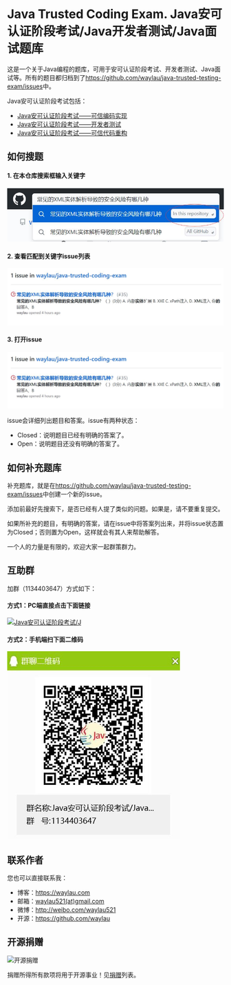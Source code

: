 # Java Trusted Coding Exam. Java安可认证阶段考试/Java开发者测试/Java面试题库

这是一个关于Java编程的题库，可用于安可认证阶段考试、开发者测试、Java面试等。所有的题目都归档到了<https://github.com/waylau/java-trusted-testing-exam/issues>中。

Java安可认证阶段考试包括：

* [Java安可认证阶段考试——可信编码实现](https://github.com/waylau/java-trusted-coding-exam)
* [Java安可认证阶段考试——开发者测试](https://github.com/waylau/java-trusted-testing-exam)
* [Java安可认证阶段考试——可信代码重构](https://github.com/waylau/java-trusted-code-refactoring-exam)


## 如何搜题

#### 1. 在本仓库搜索框输入关键字

![](images/java-001.jpg)

#### 2. 查看匹配到关键字issue列表

![](images/java-002.jpg)


#### 3. 打开issue

![](images/java-002.jpg)

issue会详细列出题目和答案。issue有两种状态：

* Closed：说明题目已经有明确的答案了。
* Open：说明题目还没有明确的答案了。

## 如何补充题库

补充题库，就是在<https://github.com/waylau/java-trusted-testing-exam/issues>中创建一个新的issue。

添加前最好先搜索下，是否已经有人提了类似的问题。如果是，请不要重复提交。

如果所补充的题目，有明确的答案，请在issue中将答案列出来，并将issue状态置为Closed；否则置为Open，这样就会有其人来帮助解答。

一个人的力量是有限的，欢迎大家一起群策群力。


## 互助群

加群（1134403647）方式如下：

#### 方式1：PC端直接点击下面链接

<a target="_blank" href="//shang.qq.com/wpa/qunwpa?idkey=83fe220bb200efc58e758f80fbfc7a4779de0a96677a8fe5916e6d44a4decb74"><img border="0" src="//pub.idqqimg.com/wpa/images/group.png" alt="Java安可认证阶段考试/J" title="Java安可认证阶段考试/J"></a>


#### 方式2：手机端扫下面二维码

![](images/qq.jpg)

## 联系作者

您也可以直接联系我：

* 博客：https://waylau.com
* 邮箱：[waylau521(at)gmail.com](mailto:waylau521@gmail.com)
* 微博：http://weibo.com/waylau521
* 开源：https://github.com/waylau



## 开源捐赠



![开源捐赠](https://waylau.com/images/showmethemoney-sm.jpg)

捐赠所得所有款项将用于开源事业！见[捐赠](https://waylau.com/donate)列表。